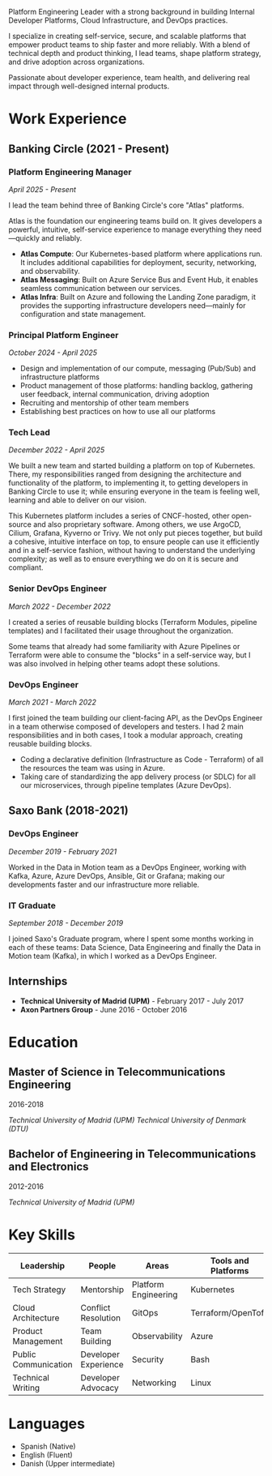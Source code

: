 Platform Engineering Leader with a strong background in building Internal Developer Platforms, Cloud Infrastructure, and DevOps practices.

I specialize in creating self-service, secure, and scalable platforms that empower product teams to ship faster and more reliably. With a blend of technical depth and product thinking, I lead teams, shape platform strategy, and drive adoption across organizations.

Passionate about developer experience, team health, and delivering real impact through well-designed internal products.

# Work Experience

## Banking Circle (2021 - Present)

### Platform Engineering Manager
*April 2025 - Present*

I lead the team behind three of Banking Circle's core "Atlas" platforms.

Atlas is the foundation our engineering teams build on. It gives developers a powerful, intuitive, self-service experience to manage everything they need—quickly and reliably.

- **Atlas Compute**: Our Kubernetes-based platform where applications run. It includes additional capabilities for deployment, security, networking, and observability. 
- **Atlas Messaging**: Built on Azure Service Bus and Event Hub, it enables seamless communication between our services. 
- **Atlas Infra**: Built on Azure and following the Landing Zone paradigm, it provides the supporting infrastructure developers need—mainly for configuration and state management.

### Principal Platform Engineer
*October 2024 - April 2025*

- Design and implementation of our compute, messaging (Pub/Sub) and infrastructure platforms
- Product management of those platforms: handling backlog, gathering user feedback, internal communication, driving adoption
- Recruiting and mentorship of other team members
- Establishing best practices on how to use all our platforms

### Tech Lead
*December 2022 - April 2025*

We built a new team and started building a platform on top of Kubernetes. There, my responsibilities ranged from designing the architecture and functionality of the platform, to implementing it, to getting developers in Banking Circle to use it; while ensuring everyone in the team is feeling well, learning and able to deliver on our vision.

This Kubernetes platform includes a series of CNCF-hosted, other open-source and also proprietary software. Among others, we use ArgoCD, Cilium, Grafana, Kyverno or Trivy. We not only put pieces together, but build a cohesive, intuitive interface on top, to ensure people can use it efficiently and in a self-service fashion, without having to understand the underlying complexity; as well as to ensure everything we do on it is secure and compliant.

### Senior DevOps Engineer
*March 2022 - December 2022*

I created a series of reusable building blocks (Terraform Modules, pipeline templates) and I facilitated their usage throughout the organization.

Some teams that already had some familiarity with Azure Pipelines or Terraform were able to consume the "blocks" in a self-service way, but I was also involved in helping other teams adopt these solutions.

### DevOps Engineer
*March 2021 - March 2022*

I first joined the team building our client-facing API, as the DevOps Engineer in a team otherwise composed of developers and testers. I had 2 main responsibilities and in both cases, I took a modular approach, creating reusable building blocks.

- Coding a declarative definition (Infrastructure as Code - Terraform) of all the resources the team was using in Azure.
- Taking care of standardizing the app delivery process (or SDLC) for all our microservices, through pipeline templates (Azure DevOps).

## Saxo Bank (2018-2021)

### DevOps Engineer
*December 2019 - February 2021*

Worked in the Data in Motion team as a DevOps Engineer, working with Kafka, Azure, Azure DevOps, Ansible, Git or Grafana; making our developments faster and our infrastructure more reliable.

### IT Graduate
*September 2018 - December 2019*

I joined Saxo's Graduate program, where I spent some months working in each of these teams: Data Science, Data Engineering and finally the Data in Motion team (Kafka), in which I worked as a DevOps Engineer.

## Internships

- **Technical University of Madrid (UPM)** - February 2017 - July 2017
- **Axon Partners Group** - June 2016 - October 2016

# Education

## Master of Science in Telecommunications Engineering

2016-2018

*Technical University of Madrid (UPM)*
*Technical University of Denmark (DTU)*

## Bachelor of Engineering in Telecommunications and Electronics

2012-2016

*Technical University of Madrid (UPM)*

# Key Skills

| Leadership | People | Areas | Tools and Platforms |
|------------|--------|-------|-------------------|
| Tech Strategy | Mentorship | Platform Engineering | Kubernetes |
| Cloud Architecture | Conflict Resolution | GitOps | Terraform/OpenTofu |
| Product Management | Team Building | Observability | Azure |
| Public Communication | Developer Experience | Security | Bash |
| Technical Writing | Developer Advocacy | Networking | Linux |

# Languages

* Spanish (Native)
* English (Fluent)
* Danish (Upper intermediate)